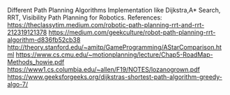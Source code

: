 Different Path Planning Algorithms Implementation like Dijkstra,A* Search, RRT, Visibility Path Planning for Robotics.
References:
https://theclassytim.medium.com/robotic-path-planning-rrt-and-rrt-212319121378
https://medium.com/geekculture/robot-path-planning-rrt-algorithm-d836fb52cb38
http://theory.stanford.edu/~amitp/GameProgramming/AStarComparison.html
https://www.cs.cmu.edu/~motionplanning/lecture/Chap5-RoadMap-Methods_howie.pdf
https://www1.cs.columbia.edu/~allen/F19/NOTES/lozanogrown.pdf
https://www.geeksforgeeks.org/dijkstras-shortest-path-algorithm-greedy-algo-7/